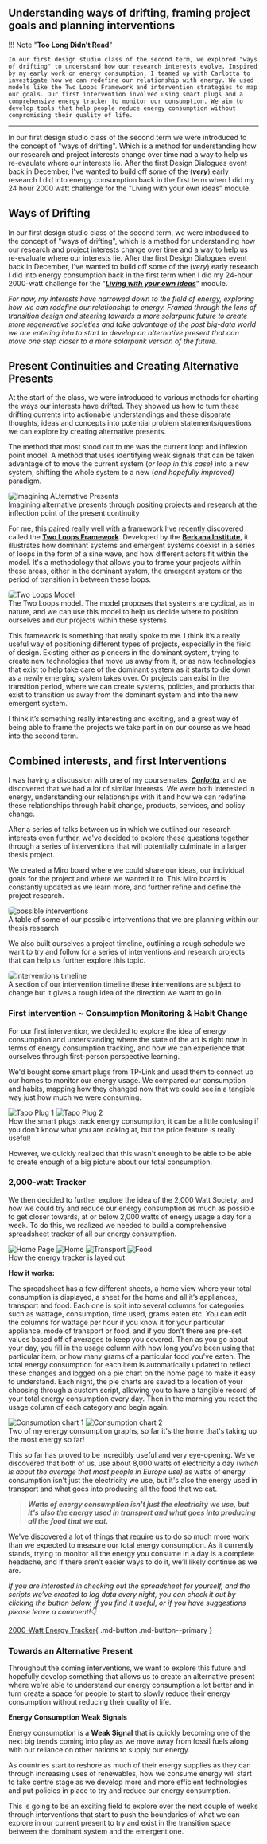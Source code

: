 

## Understanding ways of drifting, framing project goals and planning interventions


!!! Note "**Too Long Didn't Read**"
 
    In our first design studio class of the second term, we explored "ways of drifting" to understand how our research interests evolve. Inspired by my early work on energy consumption, I teamed up with Carlotta to investigate how we can redefine our relationship with energy. We used models like the Two Loops Framework and intervention strategies to map our goals. Our first intervention involved using smart plugs and a comprehensive energy tracker to monitor our consumption. We aim to develop tools that help people reduce energy consumption without compromising their quality of life.
---

In our first design studio class of the second term we were introduced to the concept of "ways of drifting". Which is a method for understanding how our research and project interests change over time nad a way to help us re-evaulate where our interests lie. After the first Design Dialogues event back in December, I've wanted to build off some of the (***very***) early research I did into energy consumption back in the first term when I did my 24 hour 2000 watt challenge for the "Living with your own ideas" module. 

## Ways of Drifting

In our first design studio class of the second term, we were introduced to the concept of "ways of drifting", which is a method for understanding how our research and project interests change over time and a way to help us re-evaluate where our interests lie. After the first Design Dialogues event back in December, I've wanted to build off some of the (*very*) early research I did into energy consumption back in the first term when I did my 24-hour 2000-watt challenge for the "***[Living with your own ideas](https://oliver-lloyd-mdef.github.io/Oliver-MDEF-Portfolio/term1/05-Living%20with%20your%20own%20ideas.html)***" module.

*For now, my interests have narrowed down to the field of energy, exploring how we can redefine our relationship to energy. Framed through the lens of transition design and steering towards a more solarpunk future to create more regenerative societies and take advantage of the post big-data world we are entering into to start to develop an alternative present that can move one step closer to a more solarpunk version of the future.*

## Present Continuities and Creating Alternative Presents

At the start of the class, we were introduced to various methods for charting the ways our interests have drifted. They showed us how to turn these drifting currents into actionable understandings and these disparate thoughts, ideas and concepts into potential problem statements/questions we can explore by creating alternative presents. 

The method that most stood out to me was the current loop and inflexion point model.  A method that uses identifying weak signals that can be taken advantage of to move the current system (*or loop in this case)* into a new system, shifting the whole system to a new (*and hopefully improved)* paradigm. 

<!--*image here of alternative present model* -->
<img src="../images/18. Design Studio 02 Term 2/01. Ways of Drifting & First Intervention/Present Continuities_Alternative Present.jpg" alt="Imagining ALternative Presents" style="border-radius: 5px;"> 
<figcaption>Imagining alternative presents through positing projects and research at the inflection point of the present continuity</figcaption>

For me, this paired really well with a framework I’ve recently discovered called the [**Two Loops Framework**](https://www.innovationunit.org/thoughts/the-berkana-institutes-two-loops/).  Developed by the **[Berkana Institute](https://berkana.org/our-work/pioneering-a-new-paradigm/)**, it illustrates how dominant systems and emergent systems coexist in a series of loops in the form of a sine wave, and how different actors fit within the model.  It's a methodology that allows you to frame your projects within these areas, either in the dominant system, the emergent system or the period of transition in between these loops.

<!--*Image here of two loops framework*-->
<img src="../images/18. Design Studio 02 Term 2/01. Ways of Drifting & First Intervention/Berkana Institute Two Loops Model.jpeg" alt="Two Loops Model" style="border-radius: 5px;"> 
<figcaption>The Two Loops model. The model proposes that systems are cyclical, as in nature, and we can use this model to help us decide where to position ourselves and our projects within these systems</figcaption>

This framework is something that really spoke to me. I think it’s a really useful way of positioning different types of projects, especially in the field of design.  Existing either as pioneers in the dominant system, trying to create new technologies that move us away from it, or as new technologies that exist to help take care of the dominant system as it starts to die down as a newly emerging system takes over. Or projects can exist in the transition period, where we can create systems, policies, and products that exist to transition us away from the dominant system and into the new emergent system. 

I think it’s something really interesting and exciting, and a great way of being able to frame the projects we take part in on our course as we head into the second term. 

## Combined interests, and first Interventions

I was having a discussion with one of my coursemates, ***[Carlotta](https://chylkemamdef.github.io/MyPortfolio/index.html)***, and we discovered that we had a lot of similar interests. We were both interested in energy, understanding our relationships with it and how we can redefine these relationships through habit change, products, services, and policy change. 

After a series of talks between us in which we outlined our research interests even further,  we've decided to explore these questions together through a series of interventions that will potentially culminate in a larger thesis project.

We created a Miro board where we could share our ideas, our individual goals for the project and where we wanted it to. This Miro board is constantly updated as we learn more, and further refine and define the project research. 

<img src="../images/18. Design Studio 02 Term 2/01. Ways of Drifting & First Intervention/Miro Board Interventions.png" alt="possible interventions" style="border-radius: 5px;"> 
<figcaption>A table of some of our possible interventions that we are planning within our thesis research</figcaption>

We also built ourselves a project timeline, outlining a rough schedule we want to try and follow for a series of interventions and research projects that can help us further explore this topic. 

<img src="../images/18. Design Studio 02 Term 2/01. Ways of Drifting & First Intervention/Miroboard timeline.png" alt="interventions timeline" style="border-radius: 5px;"> 
<figcaption>A section of our intervention timeline,these interventions are subject to change but it gives a rough idea of the direction we want to go in</figcaption>

### First intervention ~ Consumption Monitoring & Habit Change

For our first intervention, we decided to explore the idea of energy consumption and understanding where the state of the art is right now in terms of energy consumption tracking, and how we can experience that ourselves through first-person perspective learning. 

We'd bought some smart plugs from TP-Link and used them to connect up our homes to monitor our energy usage. We compared our consumption and habits, mapping how they changed now that we could see in a tangible way just how much we were consuming. 

<!--*Images of Tapo plug consumption information screens*-->
<!--*images here of the different sheets of the spreadsheet*-->
<div class="image-grid">
  <img src="../images/18. Design Studio 02 Term 2/01. Ways of Drifting & First Intervention/Tapo plug 1.png" class="grid-item" alt="Tapo Plug 1">
  <img src="../images/18. Design Studio 02 Term 2/01. Ways of Drifting & First Intervention//Tapo Plug 2.PNG" class="grid-item" alt="Tapo Plug 2">
  <!-- Add more images as needed -->
</div>
<figcaption> How the smart plugs track energy consumption, it can be a little confusing if you don't know what you are looking at, but the price feature is really useful!</figcaption>

However, we quickly realized that this wasn't enough to be able to be able to create enough of a big picture about our total consumption. 

### 2,000-watt Tracker

We then decided to further explore the idea of the 2,000 Watt Society, and how we could try and reduce our energy consumption as much as possible to get closer towards, at or below 2,000 watts of energy usage a day for a week. To do this, we realized we needed to build a comprehensive spreadsheet tracker of all our energy consumption.

<!--*images here of the different sheets of the spreadsheet*-->
<div class="image-grid">
  <img src="../images/18. Design Studio 02 Term 2/01. Ways of Drifting & First Intervention/Tracker Dashboard.png" class="grid-item" alt="Home Page">
  <img src="../images/18. Design Studio 02 Term 2/01. Ways of Drifting & First Intervention/Tracker_Home.png" class="grid-item" alt="Home">
  <img src="../images/18. Design Studio 02 Term 2/01. Ways of Drifting & First Intervention/Tracker_Transport.png" class="grid-item" alt="Transport">
  <img src="../images/18. Design Studio 02 Term 2/01. Ways of Drifting & First Intervention/Tracker_Food.png" class="grid-item" alt="Food">
  <!-- Add more images as needed -->
</div>
<figcaption> How the energy tracker is layed out</figcaption>

**How it works:** 

The spreadsheet has a few different sheets, a home view where your total consumption is displayed, a sheet for the home and all it’s appliances, transport and food. Each one is split into several columns for categories such as wattage, consumption, time used, grams eaten etc. You can edit the columns for wattage per hour if you know it for your particular appliance, mode of transport or food, and if you don’t there are pre-set values based off of averages to keep you covered. Then as you go about your day, you fill in the usage column with how long you’ve been using that particular item, or how many grams of a particular food you’ve eaten. The total energy consumption for each item is automatically updated to reflect these changes and logged on a pie chart on the home page to make it easy to understand. Each night, the pie charts are saved to a location of your choosing through a custom script, allowing you to have a tangible record of your total energy consumption every day. Then in the morning you reset the usage column of each category and begin again.  

<!--*Images here of some of my consumption charts*-->
<div class="image-grid">
  <img src="../images/18. Design Studio 02 Term 2/01. Ways of Drifting & First Intervention/Graph_07-02-2024.png" class="grid-item" alt="Consumption chart 1">
  <img src="../images/18. Design Studio 02 Term 2/01. Ways of Drifting & First Intervention/Graph_14-02-2024.png" class="grid-item" alt="Consumption chart 2">
  <!-- Add more images as needed -->
</div>
<figcaption> Two of my energy consumption graphs, so far it's the home that's taking up the most energy so far!</figcaption>

This so far has proved to be incredibly useful and very eye-opening. We've discovered that both of us, use about 8,000 watts of electricity a day (*which is about the average that most people in Europe use)* as watts of energy consumption isn't just the electricity we use, but it's also the energy used in transport and what goes into producing all the food that we eat. 

> ***Watts of energy consumption isn't just the electricity we use, but it's also the energy used in transport and what goes into producing all the food that we eat.***
> 

We've discovered a lot of things that require us to do so much more work than we expected to measure our total energy consumption. As it currently stands, trying to monitor all the energy you consume in a day is a complete headache, and if there aren’t easier ways to do it, we’ll likely continue as we are.

*If you are interested in checking out the spreadsheet for yourself, and the scripts we’ve created to log data every night, you can check it out by clicking the button below, if you find it useful, or if you have suggestions please leave a comment!👇*

[2000-Watt Energy Tracker](https://docs.google.com/spreadsheets/d/1T0dtsOa-7BGN51SkUxvY2kMIkzVNaKMeYc2G7i31Ezc/edit?usp=sharing){ .md-button .md-button--primary }


### Towards an Alternative Present

Throughout the coming interventions,  we want to explore this future and hopefully develop something that allows us to create an alternative present where we're able to understand our energy consumption a lot better and in turn create a space for people to start to slowly reduce their energy consumption without reducing their quality of life.

**Energy Consumption Weak Signals**

Energy consumption is a **Weak Signal** that is quickly becoming one of the next big trends coming into play as we move away from fossil fuels along with our reliance on other nations to supply our energy.  

As countries start to reshore as much of their energy supplies as they can through increasing uses of renewables, how we consume energy will start to take centre stage as we develop more and more efficient technologies and put policies in place to try and reduce our energy consumption. 

This is going to be an exciting field to explore over the next couple of weeks through interventions that start to push the boundaries of what we can explore in our current present to try and exist in the transition space between the dominant system and the emergent one.